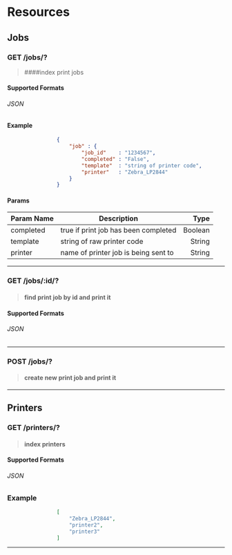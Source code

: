 # Resources

## Jobs
###        GET    /jobs/?         
> ####index print jobs

####            Supported Formats       
###### JSON

####         Example

```JSON
                {
                    "job" : {
                        "job_id"    : "1234567",
                        "completed" : "False",
                        "template"  : "string of printer code",
                        "printer"   : "Zebra_LP2844"
                    }
                }
```

#### Params
                
| Param Name    | Description                               | Type    |
| ------------- | ----------------------------------------- | -------:|
| completed     | true if print job has been completed      | Boolean |
| template      | string of raw printer code                | String  |
| printer       | name of printer job is being sent to      | String  |

---

###        GET    /jobs/:id/?     
> #### find print job by id and print it

####            Supported Formats       
###### JSON

---
                
###        POST   /jobs/?         
> #### create new print job and print it

---

## Printers
###        GET    /printers/?     
> #### index printers

####            Supported Formats       
###### JSON

###         Example

```JSON
                [
                    "Zebra_LP2844",
                    "printer2",
                    "printer3"
                ]
```

---


